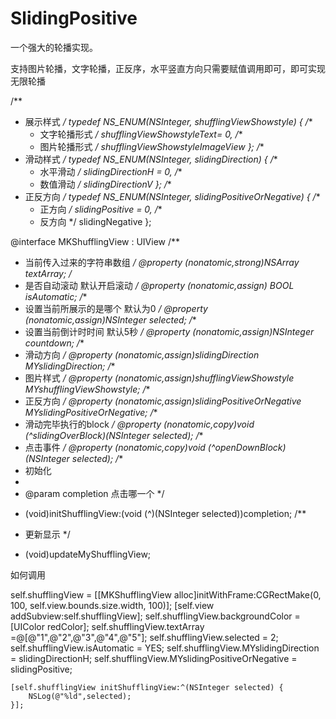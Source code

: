 # SlidingPositive
一个强大的轮播实现。


支持图片轮播，文字轮播，正反序，水平竖直方向只需要赋值调用即可，即可实现无限轮播


/**
 *  展示样式
 */
typedef NS_ENUM(NSInteger, shufflingViewShowstyle) {
    /**
     *  文字轮播形式
     */
    shufflingViewShowstyleText= 0,
    /**
     *  图片轮播形式
     */
    shufflingViewShowstyleImageView
};
/**
 *  滑动样式
 */
typedef NS_ENUM(NSInteger, slidingDirection) {
    /**
     *  水平滑动
     */
    slidingDirectionH = 0,
    /**
     *  数值滑动
     */
    slidingDirectionV
};
/**
 *  正反方向
 */
typedef NS_ENUM(NSInteger, slidingPositiveOrNegative) {
    /**
     *  正方向
     */
     slidingPositive = 0,
    /**
     *  反方向
     */
     slidingNegative
};


@interface MKShufflingView : UIView
/**
 *  当前传入过来的字符串数组
 */
@property (nonatomic,strong)NSArray *textArray;
/**
 *  是否自动滚动 默认开启滚动
 */
@property (nonatomic,assign) BOOL isAutomatic;
/**
 *  设置当前所展示的是哪个 默认为0
 */
@property (nonatomic,assign)NSInteger selected;
/**
 *  设置当前倒计时时间 默认5秒
 */
@property (nonatomic,assign)NSInteger countdown;
/**
 *  滑动方向
 */
@property (nonatomic,assign)slidingDirection MYslidingDirection;
/**
 *  图片样式
 */
@property (nonatomic,assign)shufflingViewShowstyle MYshufflingViewShowstyle;
/**
 *  正反方向
 */
@property (nonatomic,assign)slidingPositiveOrNegative MYslidingPositiveOrNegative;
/**
 *  滑动完毕执行的block
 */
@property (nonatomic,copy)void (^slidingOverBlock)(NSInteger selected);
/**
 *  点击事件
 */
@property (nonatomic,copy)void (^openDownBlock)(NSInteger selected);
/**
 *  初始化
 *
 *  @param completion 点击哪一个
 */
- (void)initShufflingView:(void (^)(NSInteger selected))completion;
/**
 *  更新显示
 */
- (void)updateMyShufflingView;



如何调用

   self.shufflingView  = [[MKShufflingView alloc]initWithFrame:CGRectMake(0, 100, self.view.bounds.size.width, 100)];
    [self.view addSubview:self.shufflingView];
    self.shufflingView.backgroundColor = [UIColor redColor];
    self.shufflingView.textArray =@[@"1",@"2",@"3",@"4",@"5"];
    self.shufflingView.selected = 2;
    self.shufflingView.isAutomatic = YES;
    self.shufflingView.MYslidingDirection = slidingDirectionH;
    self.shufflingView.MYslidingPositiveOrNegative = slidingPositive;
    
    [self.shufflingView initShufflingView:^(NSInteger selected) {
        NSLog(@"%ld",selected);
    }];


